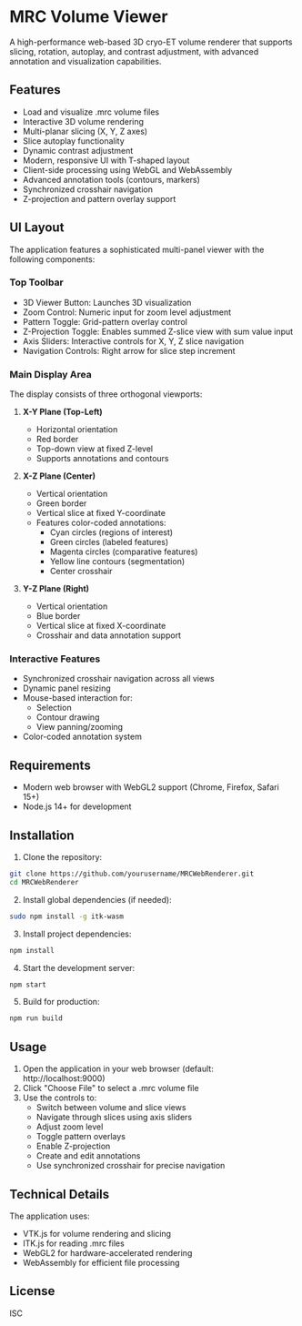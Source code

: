 # MRC Volume Viewer

A high-performance web-based 3D cryo-ET volume renderer that supports slicing, rotation, autoplay, and contrast adjustment, with advanced annotation and visualization capabilities.

## Features

- Load and visualize .mrc volume files
- Interactive 3D volume rendering
- Multi-planar slicing (X, Y, Z axes)
- Slice autoplay functionality
- Dynamic contrast adjustment
- Modern, responsive UI with T-shaped layout
- Client-side processing using WebGL and WebAssembly
- Advanced annotation tools (contours, markers)
- Synchronized crosshair navigation
- Z-projection and pattern overlay support

## UI Layout

The application features a sophisticated multi-panel viewer with the following components:

### Top Toolbar
- 3D Viewer Button: Launches 3D visualization
- Zoom Control: Numeric input for zoom level adjustment
- Pattern Toggle: Grid-pattern overlay control
- Z-Projection Toggle: Enables summed Z-slice view with sum value input
- Axis Sliders: Interactive controls for X, Y, Z slice navigation
- Navigation Controls: Right arrow for slice step increment

### Main Display Area
The display consists of three orthogonal viewports:

1. **X-Y Plane (Top-Left)**
   - Horizontal orientation
   - Red border
   - Top-down view at fixed Z-level
   - Supports annotations and contours

2. **X-Z Plane (Center)**
   - Vertical orientation
   - Green border
   - Vertical slice at fixed Y-coordinate
   - Features color-coded annotations:
     - Cyan circles (regions of interest)
     - Green circles (labeled features)
     - Magenta circles (comparative features)
     - Yellow line contours (segmentation)
     - Center crosshair

3. **Y-Z Plane (Right)**
   - Vertical orientation
   - Blue border
   - Vertical slice at fixed X-coordinate
   - Crosshair and data annotation support

### Interactive Features
- Synchronized crosshair navigation across all views
- Dynamic panel resizing
- Mouse-based interaction for:
  - Selection
  - Contour drawing
  - View panning/zooming
- Color-coded annotation system

## Requirements

- Modern web browser with WebGL2 support (Chrome, Firefox, Safari 15+)
- Node.js 14+ for development

## Installation

1. Clone the repository:
```bash
git clone https://github.com/yourusername/MRCWebRenderer.git
cd MRCWebRenderer
```

2. Install global dependencies (if needed):
```bash
sudo npm install -g itk-wasm
```

3. Install project dependencies:
```bash
npm install
```

4. Start the development server:
```bash
npm start
```

5. Build for production:
```bash
npm run build
```

## Usage

1. Open the application in your web browser (default: http://localhost:9000)
2. Click "Choose File" to select a .mrc volume file
3. Use the controls to:
   - Switch between volume and slice views
   - Navigate through slices using axis sliders
   - Adjust zoom level
   - Toggle pattern overlays
   - Enable Z-projection
   - Create and edit annotations
   - Use synchronized crosshair for precise navigation

## Technical Details

The application uses:
- VTK.js for volume rendering and slicing
- ITK.js for reading .mrc files
- WebGL2 for hardware-accelerated rendering
- WebAssembly for efficient file processing

## License

ISC 
